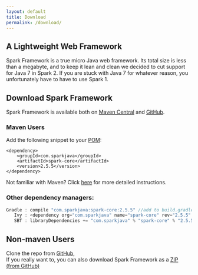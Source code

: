 ```yaml
---
layout: default
title: Download
permalink: /download/
---
```


## A Lightweight Web Framework
Spark Framework is a true micro Java web framework. Its total size is less than a megabyte, and to keep it lean and clean we decided to cut support for Java 7 in Spark 2. If you are stuck with Java 7 for whatever reason, you unfortunately have to have to use Spark 1.

## Download Spark Framework
Spark Framework is available both on <a href="http://search.maven.org/#search%7Cga%7C1%7Ca%3A%22spark-core%22" target="_blank">Maven Central</a> and <a href="https://github.com/perwendel/spark" target="_blank">GitHub</a>.

### Maven Users
Add the following snippet to your <a href="http://maven.apache.org/pom.html" target="_blank">POM</a>:

~~~markup
<dependency>
    <groupId>com.sparkjava</groupId>
    <artifactId>spark-core</artifactId>
    <version>2.5.5</version>
</dependency>
~~~

Not familiar with Maven? Click [here](/tutorials/maven-setup) for more detailed instructions.

### Other dependency managers:
~~~java
Gradle : compile "com.sparkjava:spark-core:2.5.5" //add to build.gradle
   Ivy : <dependency org="com.sparkjava" name="spark-core" rev="2.5.5" conf="build" /> //ivy.xml
   SBT : libraryDependencies += "com.sparkjava" % "spark-core" % "2.5.5" //build.sbt
~~~

## Non-maven Users
Clone the repo from <a href="https://github.com/perwendel/spark" target="_blank">GitHub</a>,  
If you really want to, you can also download Spark Framework as a <a href="https://github.com/perwendel/spark/archive/master.zip">ZIP (from GitHub)</a>